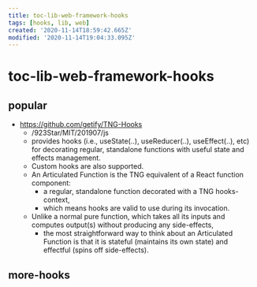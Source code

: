 ```yaml
---
title: toc-lib-web-framework-hooks
tags: [hooks, lib, web]
created: '2020-11-14T18:59:42.665Z'
modified: '2020-11-14T19:04:33.095Z'
---
```


# toc-lib-web-framework-hooks

## popular

- https://github.com/getify/TNG-Hooks
  - /923Star/MIT/201907/js
  - provides hooks (i.e., useState(..), useReducer(..), useEffect(..), etc) for decorating regular, standalone functions with useful state and effects management. 
  - Custom hooks are also supported.
  - An Articulated Function is the TNG equivalent of a React function component: 
    - a regular, standalone function decorated with a TNG hooks-context, 
    - which means hooks are valid to use during its invocation.
  - Unlike a normal pure function, which takes all its inputs and computes output(s) without producing any side-effects, 
    - the most straightforward way to think about an Articulated Function is that it is stateful (maintains its own state) and effectful (spins off side-effects).

## more-hooks
